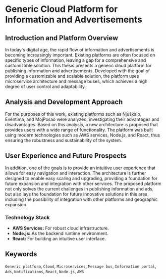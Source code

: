 # Generic Cloud Platform for Information and Advertisements

## Introduction and Platform Overview
In today's digital age, the rapid flow of information and advertisements is becoming increasingly important. Existing platforms are often focused on specific types of information, leaving a gap for a comprehensive and customizable solution. This thesis presents a generic cloud platform for publishing information and advertisements. Developed with the goal of providing a customizable and scalable solution, the platform uses microservice architecture and message buses, which achieves a high degree of user control and adaptability.

## Analysis and Development Approach
For the purposes of this work, existing platforms such as Njuškalo, Eventima, and MojPosao were analyzed, investigating their advantages and disadvantages. Based on this analysis, a new architecture is proposed that provides users with a wide range of functionality. The platform was built using modern technologies such as AWS services, Node.js, and React, thus ensuring the robustness and sustainability of the system.

## User Experience and Future Prospects
In addition, one of the goals is to provide an intuitive user experience that allows for easy navigation and interaction. The architecture is further designed to enable easy scaling and upgrading, providing a foundation for future expansion and integration with other services. The proposed platform not only solves the current challenges in publishing information and ads, but also lays the foundation for future innovative solutions in this area, including the possibility of integration with other platforms and geographic expansion.

### Technology Stack
- **AWS Services:** For robust cloud infrastructure.
- **Node.js:** As the backend runtime environment.
- **React:** For building an intuitive user interface.

## Keywords
`Generic platform`, `Cloud`, `Microservices`, `Message bus`, `Information portal`, `Ads`, `Notifications`, `React`, `Node.js`, `AWS`
